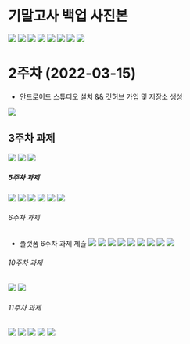 
# 기말고사 백업 사진본

<img width="" height="" src="./pic/1.png"> </img>
<img width="" height="" src="./pic/2.png"> </img>
<img width="" height="" src="./pic/3.png"> </img>
<img width="" height="" src="./pic/4.png"> </img>
<img width="" height="" src="./pic/5.png"> </img>
<img width="" height="" src="./pic/6.png"> </img>
<img width="" height="" src="./pic/7.png"> </img>
<img width="" height="" src="./pic/8.png"> </img>








# 2주차 (2022-03-15)
- 안드로이드 스튜디오 설치 && 깃허브 가입 및 저장소 생성

<img width="" height="" src="./pic/2st.png"></img>


## 3주차 과제
<img width="" height="" src="./pic/3주차_메인.png"> </img>
<img width="" height="" src="./pic/3주차_네이버.png"> </img>
<img width="" height="" src="./pic/3주차_전화걸기.png"> </img>

##### 5주차 과제
<img width="" height="" src="./pic/플랫폼실습이미지1.png"> </img>
<img width="" height="" src="./pic/플랫폼실습이미지.png"> </img>
<img width="" height="" src="./pic/플랫폼activity1.png"> </img>
<img width="" height="" src="./pic/플랫폼activity2.png"> </img>
<img width="" height="" src="./pic/플랫폼mainactivity1.png"> </img>
<img width="" height="" src="./pic/플랫폼mainactivity2.png"> </img>

###### 6주차 과제 
- 플랫폼 6주차 과제 제출
<img width="" height="" src="./pic/플랫폼 activity1.png"> </img>
<img width="" height="" src="./pic/플랫폼 activity2.png"> </img>
<img width="" height="" src="./pic/플랫폼 activity3.png"> </img>
<img width="" height="" src="./pic/플랫폼 MainActivity1.png"> </img>
<img width="" height="" src="./pic/플랫폼 MainActivity2.png"> </img>
<img width="" height="" src="./pic/플랫폼 결과 이미지1.png"> </img>
<img width="" height="" src="./pic/플랫폼 결과 이미지2.png"> </img>
<img width="" height="" src="./pic/플랫폼 결과 이미지3.png"> </img>
<img width="" height="" src="./pic/플랫폼 결과 이미지4.png"> </img>


###### 10주차 과제 
<img width="" height="" src="./pic/메뉴 화면.png"> </img>
<img width="" height="" src="./pic/액티비티.png"> </img>


###### 11주차 과제 
<img width="" height="" src="./pic/플랫폼 11주차 과제.png"> </img>
<img width="" height="" src="./pic/2.png"> </img>
<img width="" height="" src="./pic/3.png"> </img>
<img width="" height="" src="./pic/4.png"> </img>
<img width="" height="" src="./pic/5.png"> </img>
